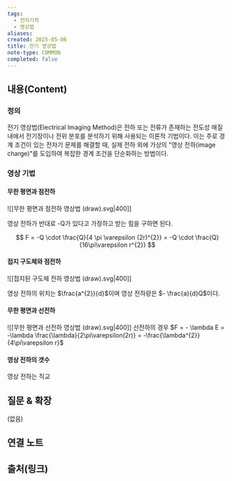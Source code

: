 ```yaml
---
tags:
  - 전자기학
  - 영상법
aliases: 
created: 2025-05-06
title: 전기 영상법
note-type: COMMON
completed: false
---
```


## 내용(Content)

### 정의
전기 영상법(Electrical Imaging Method)은 전하 또는 전류가 존재하는 전도성 매질 내에서 전기장이나 전위 분포를 분석하기 위해 사용되는 이론적 기법이다. 이는 주로 경계 조건이 있는 전자기 문제를 해결할 때, 실제 전하 외에 가상의 "영상 전하(image charge)"를 도입하여 복잡한 경계 조건을 단순화하는 방법이다.

### 영상 기법
#### 무한 평면과 점전하

![[무한 평면과 점전하 영상법 (draw).svg|400]]

영상 전하가 반대로 -Q가 있다고 가정하고 받는 힘을 구하면 된다.

$$
F = -Q \cdot \frac{Q}{4 \pi \varepsilon (2r)^{2}} = -Q \cdot \frac{Q}{16\pi\varepsilon r^{2}}
$$

#### 접지 구도체와 점전하

![[접지된 구도체 전하 영상법 (draw).svg|400]]

영상 전하의 위치는 $\frac{a^{2}}{d}$이며 영상 전하량은 $- \frac{a}{d}Q$이다.

#### 무한 평면과 선전하

![[무한 평면과 선전하 영상법 (draw).svg|400]]
선전하의 경우 $F = - \lambda E = -\lambda  \frac{\lambda}{2\pi\varepsilon(2r)} = -\frac{\lambda^{2}}{4\pi\varepsilon r}$ 

#### 영상 전하의 갯수

영상 전하는 직교


## 질문 & 확장

(없음)

## 연결 노트

## 출처(링크)

